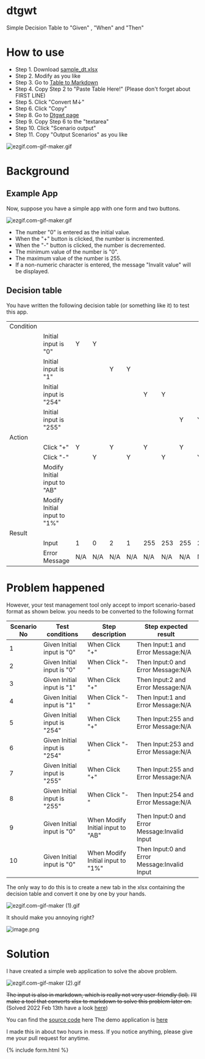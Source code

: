 # dtgwt
Simple Decision Table to "Given" , "When" and "Then"
# How to use
+ Step 1. Download [sample_dt.xlsx](https://github.com/freddiefujiwara/dtgwt/blob/main/sample_dt.xlsx?raw=true)
+ Step 2. Modify as you like
+ Step 3. Go to [Table to Markdown](https://tabletomarkdown.com/convert-spreadsheet-to-markdown/)
+ Step 4. Copy Step 2 to "Paste Table Here!" (Please don't forget about FIRST LINE)
+ Step 5. Click "Convert M↓"
+ Step 6. Click "Copy"
+ Step 8. Go to [Dtgwt page](https://freddiefujiwara.com/dtgwt/#inputscript)
+ Step 9. Copy Step 6 to the "textarea"
+ Step 10. Click "Scenario output"
+ Step 11. Copy "Output Scenarios" as you like

![ezgif.com-gif-maker.gif](https://qiita-image-store.s3.ap-northeast-1.amazonaws.com/0/1817/a434ecca-8843-6e63-069a-99260d772b06.gif)
 
# Background
## Example App
Now, suppose you have a simple app with one form and two buttons.

![ezgif.com-gif-maker.gif](https://qiita-image-store.s3.ap-northeast-1.amazonaws.com/0/1817/dafff458-cd1f-4dab-9802-152242474407.gif)


- The number "0" is entered as the initial value.
- When the "+" button is clicked, the number is incremented.
- When the "-" button is clicked, the number is decremented.
- The minimum value of the number is "0".
- The maximum value of the number is 255.
- If a non-numeric character is entered, the message "Invalit value" will be displayed.

## Decision table
You have written the following decision table (or something like it) to test this app.

|          |                              |     |     |     |     |     |     |     |     |               |               |
|--------- | ---------------------------- | --- | --- | --- | --- | --- | --- | --- | --- | ------------- | ------------- |
|Condition |                              |     |     |     |     |     |     |     |     |               |               |
|          | Initial input is "0"         | Y   | Y   |     |     |     |     |     |     | Y             | Y             |
|          | Initial input is "1"         |     |     | Y   | Y   |     |     |     |     |               |               |
|          | Initial input is "254"       |     |     |     |     | Y   | Y   |     |     |               |               |
|          | Initial input is "255"       |     |     |     |     |     |     | Y   | Y   |               |               |
|Action    |                              |     |     |     |     |     |     |     |     |               |               |
|          | Click "+"                    | Y   |     | Y   |     | Y   |     | Y   |     |               |               |
|          | Click "-"                    |     | Y   |     | Y   |     | Y   |     | Y   |               |               |
|          | Modify Initial input to "AB" |     |     |     |     |     |     |     |     | Y             |               |
|          | Modify Initial input to "1%" |     |     |     |     |     |     |     |     |               | Y             |
|Result    |                              |     |     |     |     |     |     |     |     |               |               |
|          | Input                        | 1   | 0   | 2   | 1   | 255 | 253 | 255 | 254 | 0             | 0             |
|          | Error Message                | N/A | N/A | N/A | N/A | N/A | N/A | N/A | N/A | Invalid Input | Invalid Input |

# Problem happened 
However, your test management tool only accept to import scenario-based format as shown below.
you needs to be converted to the following format

|Scenario No|Test conditions|Step description|Step expected result|
|---|---|---|---|
|1|Given Initial input is "0"|When Click "+"|Then Input:1 and Error Message:N/A|
|2|Given Initial input is "0"|When Click "-"|Then Input:0 and Error Message:N/A|
|3|Given Initial input is "1"|When Click "+"|Then Input:2 and Error Message:N/A|
|4|Given Initial input is "1"|When Click "-"|Then Input:1 and Error Message:N/A|
|5|Given Initial input is "254"|When Click "+"|Then Input:255 and Error Message:N/A|
|6|Given Initial input is "254"|When Click "-"|Then Input:253 and Error Message:N/A|
|7|Given Initial input is "255"|When Click "+"|Then Input:255 and Error Message:N/A|
|8|Given Initial input is "255"|When Click "-"|Then Input:254 and Error Message:N/A|',
|9|Given Initial input is "0"|When Modify Initial input to "AB"|Then Input:0 and Error Message:Invalid Input|
|10|Given Initial input is "0"|When Modify Initial input to "1%"|Then Input:0 and Error Message:Invalid Input|

The only way to do this is to create a new tab in the xlsx containing the decision table and convert it one by one by your hands.

![ezgif.com-gif-maker (1).gif](https://qiita-image-store.s3.ap-northeast-1.amazonaws.com/0/1817/0c908a26-a7ca-1417-8551-0c5639cef28b.gif)

It should make you annoying right?

![image.png](https://qiita-image-store.s3.ap-northeast-1.amazonaws.com/0/1817/e26a0298-2717-8d27-d360-6381b3ab0b7f.png)

# Solution
I have created a simple web application to solve the above problem.

![ezgif.com-gif-maker (2).gif](https://qiita-image-store.s3.ap-northeast-1.amazonaws.com/0/1817/83740374-2f20-a984-f193-40164c090c3d.gif)

~~The input is also in markdown, which is really not very user-friendly (lol).~~
~~I'll make a tool that converts xlsx to markdown to solve this problem later on.~~
(Solved 2022 Feb 13th have a look [here](#how-to-use))
 
 You can find the [source code](https://github.com/freddiefujiwara/dtgwt) here
The demo application is
[here](https://freddiefujiwara.com/dtgwt/#inputscript)

I made this in about two hours in  mess.
If you notice anything, please give me your pull request for anytime.
 

{% include form.html %}
